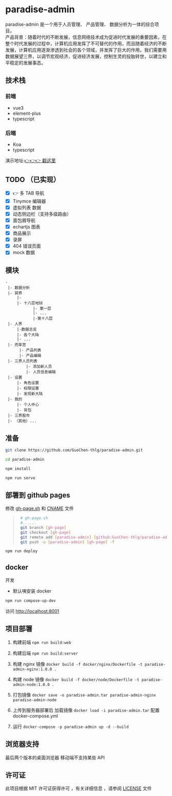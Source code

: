 # paradise-admin

paradise-admin 是一个用于人员管理、 产品管理、 数据分析为一体的综合项目。<br>
产品背景：随着时代的不断发展，信息网络技术成为促进时代发展的重要因素，在整个时代发展的过程中，计算机应用发挥了不可替代的作用，而且随着经济的不断发展，计算机应用逐渐渗透到社会的各个领域，并发挥了巨大的作用。我们需要用数据展望三界，以调节宏观经济，促进经济发展，控制生灵的投胎转世，以建立和平稳定的发展事态。

## 技术栈

### 前端

-   vue3
-   element-plus
-   typescript

### 后端

-   Koa
-   typescript

演示地址:[👉👉👉 戳这里](https://paradise-admin.thlg.ml/)

## TODO （已实现）

-   [x] 👉 多 TAB 导航
-   [x] Tinymce 编辑器
-   [x] 虚拟列表 数据
-   [x] 动态侧边栏（支持多级路由）
-   [x] 面包屑导航
-   [x] echartjs 图表
-   [x] 商品展示
-   [x] 录屏
-   [x] 404 错误页面
-   [x] mock 数据

## 模块

```
-
 |- 数据分析
 |- 冥界
     |-
     |- 十八层地狱
            |- 第一层
            |- ...
            |-第十八层
 |- 人界
     |-数据总览
     |- 各个大陆
     |- ...
 |- 兜率宫
      |- 产品列表
      |- 产品编辑
 |- 三界人员列表
         |- 添加新人员
         |- 人员信息编辑
 |- 设置
     |- 角色设置
     |- 权限设置
     |- 发现新大陆
 |- 我的
     |- 个人中心
     |- 背包
 |- 三界股市
 |- （其他）...
```

## 准备

```sh
git clone https://github.com/GuoChen-thlg/paradise-admin.git

cd paradise-admin

npm imstall

npm run serve
```

## 部署到 github pages

修改 [gh-page.sh](https://github.com/GuoChen-thlg/paradise-admin/blob/dev/gh-page.sh) 和 [CNAME](https://github.com/GuoChen-thlg/paradise-admin/blob/dev/CNAME) 文件

> ```sh
>  # gh-page.sh
>  #......
>  git branch [gh-page]
>  git checkout [gh-page]
>  git remote add [paradise-admin] [github:GuoChen-thlg/paradise-admin.git]
>  git push -u [paradise-admin] [gh-page] -f
> ```

```sh
npm run deploy
```

## docker

开发

-   默认咦安装 docker

```sh
npm run compose-up-dev
```

访问 [http://localhost:8001](http://localhost:8001)

## 项目部署

1.  构建前端
    `npm run build:web`
2.  构建后端
    `npm run build:server`
3.  构建 nginx 镜像
    `docker build -f docker/nginx/Dockerfile -t paradise-admin-nginx:1.0.0 .`
4.  构建 node 镜像
    `docker build -f docker/node/Dockerfile -t paradise-admin-node:1.0.0 .`
5.  打包镜像
    `docker save -o paradise-admin.tar paradise-admin-nginx paradise-admin-node`

6.  上传到服务器部署后 加载镜像
    `docker load -i paradise-admin.tar`
    配置 docker-compose.yml
7.  运行
    `docker-compose -p paradise-admin up -d --build`

## 浏览器支持

最后两个版本的桌面浏览器 移动端不支持某些 API

## 许可证

此项目根据 MIT 许可证获得许可 ，有关详细信息 ，请参阅 [LICENSE](https://github.com/GuoChen-thlg/paradise-admin/blob/dev/LICENSE) 文件
